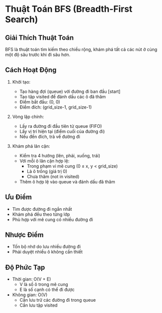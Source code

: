 # Thuật Toán BFS (Breadth-First Search)

## Giải Thích Thuật Toán
BFS là thuật toán tìm kiếm theo chiều rộng, khám phá tất cả các nút ở cùng một độ sâu trước khi đi sâu hơn.

## Cách Hoạt Động
1. Khởi tạo:
   - Tạo hàng đợi (queue) với đường đi ban đầu [start]
   - Tạo tập visited để đánh dấu các ô đã thăm
   - Điểm bắt đầu: (0, 0)
   - Điểm đích: (grid_size-1, grid_size-1)

2. Vòng lặp chính:
   - Lấy ra đường đi đầu tiên từ queue (FIFO)
   - Lấy vị trí hiện tại (điểm cuối của đường đi)
   - Nếu đến đích, trả về đường đi

3. Khám phá lân cận:
   - Kiểm tra 4 hướng (lên, phải, xuống, trái)
   - Với mỗi ô lân cận hợp lệ:
     * Trong phạm vi mê cung (0 ≤ x, y < grid_size)
     * Là ô trống (giá trị 0)
     * Chưa thăm (not in visited)
   - Thêm ô hợp lệ vào queue và đánh dấu đã thăm

## Ưu Điểm
- Tìm được đường đi ngắn nhất
- Khám phá đều theo từng lớp
- Phù hợp với mê cung có nhiều đường đi

## Nhược Điểm
- Tốn bộ nhớ do lưu nhiều đường đi
- Phải duyệt nhiều ô không cần thiết

## Độ Phức Tạp
- Thời gian: O(V + E) 
  * V là số ô trong mê cung
  * E là số cạnh có thể đi được
- Không gian: O(V)
  * Cần lưu trữ các đường đi trong queue
  * Cần lưu tập visited
